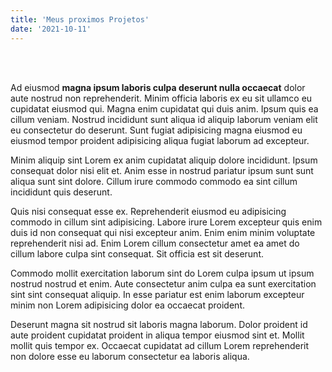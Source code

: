 ```yaml
---
title: 'Meus proximos Projetos'
date: '2021-10-11'
---
```

<br></br>

Ad eiusmod **magna ipsum laboris culpa deserunt nulla occaecat** dolor aute nostrud non reprehenderit. Minim officia laboris ex eu sit ullamco eu cupidatat eiusmod qui. Magna enim cupidatat qui duis anim. Ipsum quis ea cillum veniam. Nostrud incididunt sunt aliqua id aliquip laborum veniam elit eu consectetur do deserunt. Sunt fugiat adipisicing magna eiusmod eu eiusmod tempor proident adipisicing aliqua fugiat laborum ad excepteur.

Minim aliquip sint Lorem ex anim cupidatat aliquip dolore incididunt. Ipsum consequat dolor nisi elit et. Anim esse in nostrud pariatur ipsum sunt sunt aliqua sunt sint dolore. Cillum irure commodo commodo ea sint cillum incididunt quis deserunt.

Quis nisi consequat esse ex. Reprehenderit eiusmod eu adipisicing commodo in cillum sint adipisicing. Labore irure Lorem excepteur quis enim duis id non consequat qui nisi excepteur anim. Enim enim minim voluptate reprehenderit nisi ad. Enim Lorem cillum consectetur amet ea amet do cillum labore culpa sint consequat. Sit officia est sit deserunt.

Commodo mollit exercitation laborum sint do Lorem culpa ipsum ut ipsum nostrud nostrud et enim. Aute consectetur anim culpa ea sunt exercitation sint sint consequat aliquip. In esse pariatur est enim laborum excepteur minim non Lorem adipisicing dolor ea occaecat proident.

Deserunt magna sit nostrud sit laboris magna laborum. Dolor proident id aute proident cupidatat proident in aliqua tempor eiusmod sint et. Mollit mollit quis tempor ex. Occaecat cupidatat ad cillum Lorem reprehenderit non dolore esse eu laborum consectetur ea laboris aliqua.